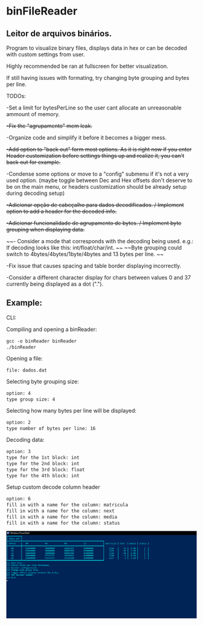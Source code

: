 # binFileReader
## Leitor de arquivos binários.

Program to visualize binary files, displays data in hex or can be decoded with custom settings from user.

Highly recommended be ran at fullscreen for better visualization. 

If still having issues with formating, try changing byte grouping and bytes per line.


TODOs:

-Set a limit for bytesPerLine so the user cant allocate an unreasonable ammount of memory.

~~-Fix the "agrupamento" mem leak.~~

-Organize code and simplify it before it becomes a bigger mess.

~~-Add option to "back out" form most options. As it is right now if you enter Header customization before settings things up and realize it, you can't back out for example.~~

-Condense some options or move to a "config" submenu if it's not a very used option. (maybe toggle between Dec and Hex offsets don't deserve to be on the main menu, or headers customization
should be already setup during decoding setup)

~~-Adicionar opção de cabeçalho para dados decodificados. / Implement option to add a header for the decoded info.~~

~~-Adicionar funcionalidade de agrupamento de bytes. / Implement byte grouping when displaying data.~~

~~- Consider a mode that corresponds with the decoding being used. e.g.: If decoding looks like this: int/float/char/int. ~~
~~Byte grouping could switch to 4bytes/4bytes/1byte/4bytes and 13 bytes per line. ~~


-Fix issue that causes spacing and table border displaying incorrectly.

-Consider a different character display for chars between values 0 and 37 currently being displayed as a dot (".").

## Example:
CLI:

Compiling and opening a binReader:
```
gcc -o binReader binReader
./binReader
```
Opening a file:
```
file: dados.dat
```
Selecting byte grouping size:
```
option: 4
type group size: 4
```
Selecting how many bytes per line will be displayed:
```
option: 2
type number of bytes per line: 16
```
Decoding data:
```
option: 3
type for the 1st block: int
type for the 2nd block: int
type for the 3rd block: float
type for the 4th block: int
```
Setup custom decode column header
```
option: 6
fill in with a name for the column: matricula
fill in with a name for the column: next
fill in with a name for the column: media
fill in with a name for the column: status
```



![Output should look like this.](/example.png)

